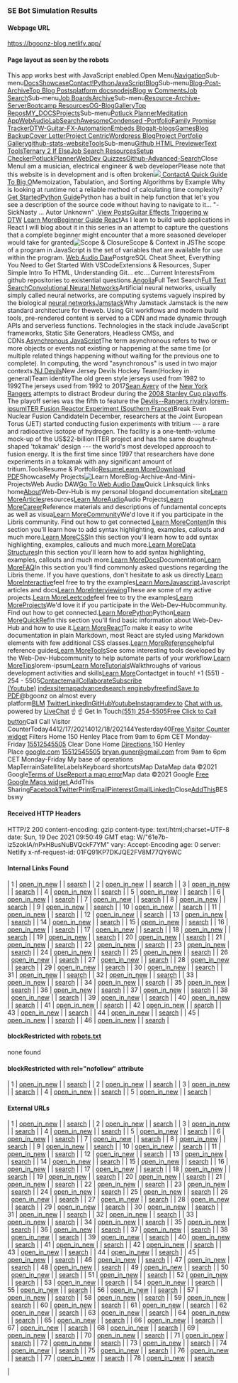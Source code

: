 ### SE Bot Simulation Results

#### Webpage URL

https://bgoonz-blog.netlify.app/

#### Page layout as seen by the robots

This app works best with JavaScript enabled.[](https://bgoonz-blog.netlify.app/)Open Menu[Navigation](https://bgoonz-blog.netlify.app/docs/sitemap)Sub-menu[Docs](https://bgoonz-blog.netlify.app/docs)[Showcase](https://bgoonz-blog.netlify.app/showcase)[Contact!](https://bgoonz-blog.netlify.app/docs/faq/contact)[Python](https://bgoonz-blog.netlify.app/docs/python/python-ds)[JavaScript](https://bgoonz-blog.netlify.app/javascript)[Blog](https://bgoonz-blog.netlify.app/blog/)Sub-menu[Blog-Post-Archive](https://bgoonz.blogspot.com/)[Top Blog Posts](https://blog-w-comments.vercel.app/)[platform docs](https://bgoonz-blog.netlify.app/blog/platform-docs/)[nodejs](https://bgoonz-blog.netlify.app/docs/articles/nodejs/)[Blog w Comments](https://bgoonz-blog.netlify.app/blogWcomments/)[Job Search](https://bgoonz-blog.netlify.app/docs/interview/job-search-nav/)Sub-menu[Job Boards](https://bgoonz-blog.netlify.app/interview/job-boards)[Archive](https://bgoonz-blog.netlify.app/docs/tools/Archive)Sub-menu[Resource-Archive-Server](https://github.com/bgoonz/Learning-Assets)[Bootcamp Resources](https://lambda-resources.netlify.app/)[OG-Blog](https://web-dev-resource-hub.netlify.app/)[Gallery](https://bgoonz-blog.netlify.app/docs/gallery)[Top Repos](https://bgoonz-blog.netlify.app/docs)[MY_DOCS](https://bryan-guner.gitbook.io/my-docs/)[Projects](https://bgoonz-blog.netlify.app/docs/projects)Sub-menu[Potluck Planner](https://potluck-landing.netlify.app/)[Meditation App](https://meditate42app.netlify.app/)[WebAudioLab](https://panoramic-eggplant-452e4.netlify.app/)[SearchAwesome](https://bgoonz.github.io/searchAwesome/)[Condensed -Portfolio](https://bg-portfolio.netlify.app/)[Family Promise Tracker](https://a.familypromiseservicetracker.dev/)[DTW-Guitar-FX-Automation](https://github.com/bgoonz/Revamped-Automatic-Guitar-Effect-Triggering)[Embeds Blog](https://friendly-panda-b61ab.netlify.app/)[alt-blogs](https://bgoonz-blog-v3-0.netlify.app/)[Games](https://bgoonz-games.netlify.app/)[Blog Backup](https://bgoonz-blog-v3-0.netlify.app/)[Cover Letter](https://bgoonz-cv.netlify.app/)[Project Centric](https://project-portfolio42.netlify.app/)[Wordpress Blog](https://web-dev-hub.com/)[Project Portfolio Gallery](https://project-portfolio42.netlify.app/)[github-stats-website](https://bgoonz.github.io/github-stats-website/)[Tools](https://bgoonz-blog.netlify.app/docs/tools)Sub-menu[Github HTML Previewer](https://githtmlpreview.netlify.app/)[Text Tools](https://devtools42.netlify.app/)[Ternary 2 If Else](https://ternary42.netlify.app/)[Job Search Resources](https://determined-dijkstra-ee7390.netlify.app/)[Setup Checker](https://github.com/bgoonz/web-dev-setup-checker)[PotluckPlanner](https://potluck-landing.netlify.app/)[WebDev Quizzes](https://web-dev-interview-prep-quiz-website.netlify.app/)[Github-Advanced-Search](https://github.com/search/advanced)Close Menu[](https://github.com/bgoonz/BGOONZ_BLOG_2.0)I am a musician, electrical engineer & web developerPlease note that this website is in development and is often broken![](https://www.vagrantup.com/)[](mailto:bryan.guner@gmail.com)[](https://www.youtube.com/channel/UC9-rYyUMsnEBK8G8fCyrXXA/videos)[](https://www.instagram.com/bgoonz/?hl=en)[](https://www.pinterest.com/bryanguner/_saved/)[](https://www.linkedin.com/in/bryan-guner-046199128/)[ ](https://webpack.js.org/)[](https://www.adobe.com/products/xd.html)[](https://app.netlify.com/sites/bgoonz-blog/deploys)[](https://github.com/bgoonz/github-readme-activity-graph)[Contact](https://sidebar-blog.netlify.app/contact/)[A Quick Guide To Big O](https://medium.com/star-gazers/a-quick-guide-to-big-o-notation-memoization-tabulation-and-sorting-algorithms-by-example-803ff193c522)Memoization, Tabulation, and Sorting Algorithms by Example Why is looking at runtime not a reliable method of calculating time complexity?[Get Started](https://bgoonz-blog.netlify.app/docs)[Python Guide](https://bgoonzblog20master.gatsbyjs.io/docs/python/)Python has a built in help function that let's you see a description of the source code without having to navigate to it... "-SickNasty ... Autor Unknown" .[View Posts](https://bgoonzblog20master.gatsbyjs.io/docs/python/)[Guitar Effects Triggering w DTW](https://github.com/bgoonz/Revamped-Automatic-Guitar-Effect-Triggering) [Learn More](https://bgoonz-blog.netlify.app/docs/tools)[Beginner Guide React](https://bryanguner.medium.com/introductory-react-part-2-cda01615a186)As I learn to build web applications in React I will blog about it in this series in an attempt to capture the questions that a complete beginner might encounter that a more seasoned developer would take for granted![Scope & Closure](https://dev.to/bgoonz/scope-and-context-in-javascript-5cma)Scope & Context in JSThe scope of a program in JavaScript is the set of variables that are available for use within the program. [Web Audio Daw](https://mihirbeg28.netlify.app/)PostgreSQL Cheat Sheet, Everything You Need to Get Started With VSCodeExtensions & Resources, Super Simple Intro To HTML, Understanding Git... etc....Current InterestsFrom github repositories to existential questions.[Angolia](https://bgoonz-blog.netlify.app/angolia)Full Text Search[Full Text Search](https://www.algolia.com/)[Convolutional Neural Networks](https://bgoonz-blog.netlify.app/neural)Artificial neural networks, usually simply called neural networks, are computing systems vaguely inspired by the biological [neural networks](https://github.com/tensorflow/tensorflow)[Jamstack](https://bgoonz-blog.netlify.app/jamstack)Why Jamstack Jamstack is the new standard architecture for theweb. Using Git workflows and modern build tools, pre-rendered content is served to a CDN and made dynamic through APIs and serverless functions. Technologies in the stack include JavaScript frameworks, Static Site Generators, Headless CMSs, and CDNs.[Asynchronous JavaScript](https://bgoonz-blog.netlify.app/lorem-ipsum)The term asynchronous refers to two or more objects or events not existing or happening at the same time (or multiple related things happening without waiting for the previous one to complete). In computing, the word "asynchronous" is used in two major contexts.[NJ Devils](https://www.allaboutthejersey.com/)New Jersey Devils Hockey Team(Hockey in general)Team identity[](https://en.wikipedia.org/wiki/File:OldDevils.png)The old green style jerseys used from 1982 to 1992The jerseys used from 1992 to 2017[Sean Avery](https://en.wikipedia.org/wiki/Sean_Avery) of the [New York Rangers](https://en.wikipedia.org/wiki/New_York_Rangers) attempts to distract Brodeur during the [2008 Stanley Cup playoffs](https://en.wikipedia.org/wiki/2008_Stanley_Cup_playoffs). The playoff series was the fifth to feature the [Devils--Rangers rivalry](https://en.wikipedia.org/wiki/Devils%E2%80%93Rangers_rivalry).[lorem-ipsum](https://www.xml-sitemaps.com/#)[ITER Fusion Reactor Experiment (Southern France)](https://bgoonz-blog.netlify.app/lorem-ipsum)Break Even Nuclear Fusion CandidateIn December, researchers at the Joint European Torus (JET) started conducting fusion experiments with tritium --- a rare and radioactive isotope of hydrogen. The facility is a one-tenth-volume mock-up of the US$22-billion ITER project and has the same doughnut-shaped 'tokamak' design --- the world's most developed approach to fusion energy. It is the first time since 1997 that researchers have done experiments in a tokamak with any significant amount of tritium.ToolsResume & Portfolio[Resume](https://github.com/bgoonz/resume-cv-portfolio-samples/raw/master/2021-resume/bryan-guner-resume-2021.pdf)[Learn More](https://1drv.ms/b/s!AkGiZ9n9CRDSpLsZsnPtiN7p77vq6A)[Download PDF](https://www.xml-sitemaps.com/#)ShowcaseMy Projects![Learn More](https://bgoonz-blog.netlify.app/showcase)Blog-Archive-And-Mini-ProjectsWeb Audio DAW[Go To Web Audio Daw](https://mihirbegmusiclab.netlify.app/)Quick Linksquick links home[About](https://bgoonz-blog.netlify.app/docs/about/)Web-Dev-Hub is my personal blogand documentation site[Learn More](https://bgoonz-blog.netlify.app/docs/about/)[Articles](https://bgoonz-blog.netlify.app/docs/articles/)resources[Learn More](https://bgoonz-blog.netlify.app/docs/articles/)[Audio](https://bgoonz-blog.netlify.app/docs/audio/)Audio Projects[Learn More](https://bgoonz-blog.netlify.app/docs/audio/)[Career](https://bgoonz-blog.netlify.app/docs/career/)Reference materials and descriptions of fundamental concepts as well as visua[Learn More](https://bgoonz-blog.netlify.app/docs/career/)[Community](https://bgoonz-blog.netlify.app/docs/community/)We'd love it if you participate in the Libris community. Find out how to get connected.[Learn More](https://bgoonz-blog.netlify.app/docs/community/)[Content](https://bgoonz-blog.netlify.app/docs/content/)In this section you'll learn how to add syntax highlighting, examples, callouts and much more.[Learn More](https://bgoonz-blog.netlify.app/docs/content/)[CSS](https://bgoonz-blog.netlify.app/docs/css/)In this section you'll learn how to add syntax highlighting, examples, callouts and much more.[Learn More](https://bgoonz-blog.netlify.app/docs/css/)[Data Structures](https://bgoonz-blog.netlify.app/docs/data-structures/)In this section you'll learn how to add syntax highlighting, examples, callouts and much more.[Learn More](https://bgoonz-blog.netlify.app/docs/data-structures/)[Docs](https://bgoonz-blog.netlify.app/docs/docs/)Documentation[Learn More](https://bgoonz-blog.netlify.app/docs/docs/)[FAQ](https://bgoonz-blog.netlify.app/docs/faq/)In this section you'll find commonly asked questions regarding the Libris theme. If you have questions, don't hesitate to ask us directly.[Learn More](https://bgoonz-blog.netlify.app/docs/faq/)[Interactive](https://bgoonz-blog.netlify.app/docs/interact/)feel free to try the examples[Learn More](https://bgoonz-blog.netlify.app/docs/interact/)[Javascript](https://bgoonz-blog.netlify.app/docs/javascript/)Javascript articles and docs[Learn More](https://bgoonz-blog.netlify.app/docs/javascript/)[Interviewing](https://bgoonz-blog.netlify.app/docs/interview/)These are some of my active projects.[Learn More](https://bgoonz-blog.netlify.app/docs/interview/)[Leetcode](https://bgoonz-blog.netlify.app/docs/leetcode/)feel free to try the examples[Learn More](https://bgoonz-blog.netlify.app/docs/leetcode/)[Projects](https://bgoonz-blog.netlify.app/docs/projects/)We'd love it if you participate in the Web-Dev-Hubcommunity. Find out how to get connected.[Learn More](https://bgoonz-blog.netlify.app/docs/projects/)[Python](https://bgoonz-blog.netlify.app/docs/python/)Python[Learn More](https://bgoonz-blog.netlify.app/docs/python/)[QuickRef](https://bgoonz-blog.netlify.app/docs/quick-reference/)In this section you'll find basic information about Web-Dev-Hub and how to use it.[Learn More](https://bgoonz-blog.netlify.app/docs/quick-reference/)[React](https://bgoonz-blog.netlify.app/docs/react/)To make it easy to write documentation in plain Markdown, most React are styled using Markdown elements with few additional CSS classes.[Learn More](https://bgoonz-blog.netlify.app/docs/react/)[Reference](https://bgoonz-blog.netlify.app/docs/reference/)helpful reference guides[Learn More](https://bgoonz-blog.netlify.app/docs/reference/)[Tools](https://bgoonz-blog.netlify.app/docs/tools/)See some interesting tools developed by the Web-Dev-Hubcommunity to help automate parts of your workflow.[Learn More](https://bgoonz-blog.netlify.app/docs/tools/)[Tips](https://bgoonz-blog.netlify.app/docs/tips/)lorem-ipsum[Learn More](https://bgoonz-blog.netlify.app/docs/tips/)[Tutorials](https://bgoonz-blog.netlify.app/docs/tutorials/)Walkthroughs of various development activities and skills[Learn More](https://bgoonz-blog.netlify.app/docs/tutorials/)Contactget in touch! +1 (551) - 254 - 5505[Contact](https://bgoonz-blog.netlify.app/docs/faq/contact)[email](https://bgoonz-blog.netlify.app/mailto:bryan.guner@gmail.com)[Collaborate](https://webdevhub.jetbrains.space/oauth/auth/invite/419dd305ba717a392a02aa5b4e41e09c)[Subscribe (Youtube)](https://bgoonz-blog.netlify.app/) [index](https://search.freefind.com/siteindex.html?si=14588965)[sitemap](https://search.freefind.com/find.html?si=14588965&m=0&p=0)[advanced](https://search.freefind.com/find.html?si=14588965&pid=a)[search engine](https://www.freefind.com/)[byfreefind](https://www.freefind.com/)[Save to PDF](https://pdfcrowd.com/url_to_pdf/?)@bgoonz on almost every platform[BLM](https://random-static-html-deploys.netlify.app/blm.html) [Twitter](https://twitter.com/bgooonz)[LinkedIn](https://www.linkedin.com/in/bryan-guner-046199128/)[GitHub](https://github.com/bgoonz)[Youtube](https://www.youtube.com/channel/UC9-rYyUMsnEBK8G8fCyrXXA)[Instagram](https://www.instagram.com/bgoonz/?hl=en)[dev.to](https://dev.to/bgoonz) [Chat with us](https://www.livechatinc.com/chat-with/13199361/), powered by [LiveChat](https://www.livechatinc.com/?welcome) ☝️ ☝️ Get In Touch[(551) 254-5505](tel:+15512545505)[Free Click to Call button](https://elfsight.com/click-to-call-widget/?utm_source=websites&utm_medium=clients&utm_content=click-to-call&utm_term=bgoonz-blog.netlify.app&utm_campaign=free-widget)Call Call Visitor CounterToday4412/17/20214012/18/202144Yesterday40[Free Visitor Counter widget](https://elfsight.com/visitor-counter-widget/?utm_source=websites&utm_medium=clients&utm_content=visitor-counter&utm_term=bgoonz-blog.netlify.app&utm_campaign=free-widget) Filters Home 150 Henley Place from 9am to 6pm CET Monday-Friday [15512545505](tel:15512545505) Clear Done Home [Directions ](https://www.google.com/maps/dir/?api=1&destination=40.7670206,)150 Henley Place [google.com](https://google.com/) [15512545505](tel:15512545505) <bryan.guner@gmail.com> from 9am to 6pm CET Monday-Friday My base of operations MapTerrainSatelliteLabels[](https://maps.google.com/maps?ll=40.768166,-74.016988&z=17&t=m&hl=en&gl=US&mapclient=apiv3)Keyboard shortcutsMap DataMap data ©2021 Google[Terms of Use](https://www.google.com/intl/en_US/help/terms_maps.html)[Report a map error](https://www.google.com/maps/@40.7681663,-74.0169881,17z/data=!10m1!1e1!12b1?source=apiv3&rapsrc=apiv3)Map data ©2021 Google [Free Google Maps widget ](https://elfsight.com/google-maps-widget/?utm_source=websites&utm_medium=clients&utm_content=google-maps&utm_term=bgoonz-blog.netlify.app&utm_campaign=free-widget)AddThis Sharing[Facebook](https://www.xml-sitemaps.com/#)[Twitter](https://www.xml-sitemaps.com/#)[Print](https://www.xml-sitemaps.com/#)[Email](https://www.xml-sitemaps.com/#)[Pinterest](https://www.xml-sitemaps.com/#)[Gmail](https://www.xml-sitemaps.com/#)[LinkedIn](https://www.xml-sitemaps.com/#)[](https://www.xml-sitemaps.com/#)Close[](https://bgoonz-blog.netlify.app/)[AddThis](https://www.addthis.com/website-tools/overview?utm_source=AddThis%20Tools&utm_medium=image)BESbswy

#### Received HTTP Headers

HTTP/2 200
content-encoding: gzip
content-type: text/html;charset=UTF-8
date: Sun, 19 Dec 2021 09:50:49 GMT
etag: W/"61e7b-iz5zokIA/nPxH8usNuBVQckF7YM"
vary: Accept-Encoding
age: 0
server: Netlify
x-nf-request-id: 01FQ91KP7DKJQE2FV8M77QY6WC

#### Internal Links Found

| 1 | [open_in_new](https://bgoonz-blog.netlify.app/ "Open this page in a new windows") |  | [search](https://www.xml-sitemaps.com/se-bot-simulator.html?go=1&pageurl=https%3A%2F%2Fbgoonz-blog.netlify.app%2F&se=googlebot "Check this page with SE bot simulator") |
| 2 | [open_in_new](https://bgoonz-blog.netlify.app/docs/sitemap "Open this page in a new windows") |  | [search](https://www.xml-sitemaps.com/se-bot-simulator.html?go=1&pageurl=https%3A%2F%2Fbgoonz-blog.netlify.app%2Fdocs%2Fsitemap&se=googlebot "Check this page with SE bot simulator") |
| 3 | [open_in_new](https://bgoonz-blog.netlify.app/docs "Open this page in a new windows") |  | [search](https://www.xml-sitemaps.com/se-bot-simulator.html?go=1&pageurl=https%3A%2F%2Fbgoonz-blog.netlify.app%2Fdocs&se=googlebot "Check this page with SE bot simulator") |
| 4 | [open_in_new](https://bgoonz-blog.netlify.app/showcase "Open this page in a new windows") |  | [search](https://www.xml-sitemaps.com/se-bot-simulator.html?go=1&pageurl=https%3A%2F%2Fbgoonz-blog.netlify.app%2Fshowcase&se=googlebot "Check this page with SE bot simulator") |
| 5 | [open_in_new](https://bgoonz-blog.netlify.app/docs/faq/contact "Open this page in a new windows") |  | [search](https://www.xml-sitemaps.com/se-bot-simulator.html?go=1&pageurl=https%3A%2F%2Fbgoonz-blog.netlify.app%2Fdocs%2Ffaq%2Fcontact&se=googlebot "Check this page with SE bot simulator") |
| 6 | [open_in_new](https://bgoonz-blog.netlify.app/docs/python/python-ds "Open this page in a new windows") |  | [search](https://www.xml-sitemaps.com/se-bot-simulator.html?go=1&pageurl=https%3A%2F%2Fbgoonz-blog.netlify.app%2Fdocs%2Fpython%2Fpython-ds&se=googlebot "Check this page with SE bot simulator") |
| 7 | [open_in_new](https://bgoonz-blog.netlify.app/javascript "Open this page in a new windows") |  | [search](https://www.xml-sitemaps.com/se-bot-simulator.html?go=1&pageurl=https%3A%2F%2Fbgoonz-blog.netlify.app%2Fjavascript&se=googlebot "Check this page with SE bot simulator") |
| 8 | [open_in_new](https://bgoonz-blog.netlify.app/blog/ "Open this page in a new windows") |  | [search](https://www.xml-sitemaps.com/se-bot-simulator.html?go=1&pageurl=https%3A%2F%2Fbgoonz-blog.netlify.app%2Fblog%2F&se=googlebot "Check this page with SE bot simulator") |
| 9 | [open_in_new](https://bgoonz-blog.netlify.app/blog/platform-docs/ "Open this page in a new windows") |  | [search](https://www.xml-sitemaps.com/se-bot-simulator.html?go=1&pageurl=https%3A%2F%2Fbgoonz-blog.netlify.app%2Fblog%2Fplatform-docs%2F&se=googlebot "Check this page with SE bot simulator") |
| 10 | [open_in_new](https://bgoonz-blog.netlify.app/docs/articles/nodejs/ "Open this page in a new windows") |  | [search](https://www.xml-sitemaps.com/se-bot-simulator.html?go=1&pageurl=https%3A%2F%2Fbgoonz-blog.netlify.app%2Fdocs%2Farticles%2Fnodejs%2F&se=googlebot "Check this page with SE bot simulator") |
| 11 | [open_in_new](https://bgoonz-blog.netlify.app/blogWcomments/ "Open this page in a new windows") |  | [search](https://www.xml-sitemaps.com/se-bot-simulator.html?go=1&pageurl=https%3A%2F%2Fbgoonz-blog.netlify.app%2FblogWcomments%2F&se=googlebot "Check this page with SE bot simulator") |
| 12 | [open_in_new](https://bgoonz-blog.netlify.app/docs/interview/job-search-nav/ "Open this page in a new windows") |  | [search](https://www.xml-sitemaps.com/se-bot-simulator.html?go=1&pageurl=https%3A%2F%2Fbgoonz-blog.netlify.app%2Fdocs%2Finterview%2Fjob-search-nav%2F&se=googlebot "Check this page with SE bot simulator") |
| 13 | [open_in_new](https://bgoonz-blog.netlify.app/interview/job-boards "Open this page in a new windows") |  | [search](https://www.xml-sitemaps.com/se-bot-simulator.html?go=1&pageurl=https%3A%2F%2Fbgoonz-blog.netlify.app%2Finterview%2Fjob-boards&se=googlebot "Check this page with SE bot simulator") |
| 14 | [open_in_new](https://bgoonz-blog.netlify.app/docs/tools/Archive "Open this page in a new windows") |  | [search](https://www.xml-sitemaps.com/se-bot-simulator.html?go=1&pageurl=https%3A%2F%2Fbgoonz-blog.netlify.app%2Fdocs%2Ftools%2FArchive&se=googlebot "Check this page with SE bot simulator") |
| 15 | [open_in_new](https://bgoonz-blog.netlify.app/docs/gallery "Open this page in a new windows") |  | [search](https://www.xml-sitemaps.com/se-bot-simulator.html?go=1&pageurl=https%3A%2F%2Fbgoonz-blog.netlify.app%2Fdocs%2Fgallery&se=googlebot "Check this page with SE bot simulator") |
| 16 | [open_in_new](https://bgoonz-blog.netlify.app/docs/projects "Open this page in a new windows") |  | [search](https://www.xml-sitemaps.com/se-bot-simulator.html?go=1&pageurl=https%3A%2F%2Fbgoonz-blog.netlify.app%2Fdocs%2Fprojects&se=googlebot "Check this page with SE bot simulator") |
| 17 | [open_in_new](https://bgoonz-blog.netlify.app/docs/tools "Open this page in a new windows") |  | [search](https://www.xml-sitemaps.com/se-bot-simulator.html?go=1&pageurl=https%3A%2F%2Fbgoonz-blog.netlify.app%2Fdocs%2Ftools&se=googlebot "Check this page with SE bot simulator") |
| 18 | [open_in_new](https://bgoonz-blog.netlify.app/angolia "Open this page in a new windows") |  | [search](https://www.xml-sitemaps.com/se-bot-simulator.html?go=1&pageurl=https%3A%2F%2Fbgoonz-blog.netlify.app%2Fangolia&se=googlebot "Check this page with SE bot simulator") |
| 19 | [open_in_new](https://bgoonz-blog.netlify.app/neural%20networks "Open this page in a new windows") |  | [search](https://www.xml-sitemaps.com/se-bot-simulator.html?go=1&pageurl=https%3A%2F%2Fbgoonz-blog.netlify.app%2Fneural+networks&se=googlebot "Check this page with SE bot simulator") |
| 20 | [open_in_new](https://bgoonz-blog.netlify.app/jamstack "Open this page in a new windows") |  | [search](https://www.xml-sitemaps.com/se-bot-simulator.html?go=1&pageurl=https%3A%2F%2Fbgoonz-blog.netlify.app%2Fjamstack&se=googlebot "Check this page with SE bot simulator") |
| 21 | [open_in_new](https://bgoonz-blog.netlify.app/lorem-ipsum "Open this page in a new windows") |  | [search](https://www.xml-sitemaps.com/se-bot-simulator.html?go=1&pageurl=https%3A%2F%2Fbgoonz-blog.netlify.app%2Florem-ipsum&se=googlebot "Check this page with SE bot simulator") |
| 22 | [open_in_new](https://bgoonz-blog.netlify.app/docs/about/ "Open this page in a new windows") |  | [search](https://www.xml-sitemaps.com/se-bot-simulator.html?go=1&pageurl=https%3A%2F%2Fbgoonz-blog.netlify.app%2Fdocs%2Fabout%2F&se=googlebot "Check this page with SE bot simulator") |
| 23 | [open_in_new](https://bgoonz-blog.netlify.app/docs/articles/ "Open this page in a new windows") |  | [search](https://www.xml-sitemaps.com/se-bot-simulator.html?go=1&pageurl=https%3A%2F%2Fbgoonz-blog.netlify.app%2Fdocs%2Farticles%2F&se=googlebot "Check this page with SE bot simulator") |
| 24 | [open_in_new](https://bgoonz-blog.netlify.app/docs/audio/ "Open this page in a new windows") |  | [search](https://www.xml-sitemaps.com/se-bot-simulator.html?go=1&pageurl=https%3A%2F%2Fbgoonz-blog.netlify.app%2Fdocs%2Faudio%2F&se=googlebot "Check this page with SE bot simulator") |
| 25 | [open_in_new](https://bgoonz-blog.netlify.app/docs/career/ "Open this page in a new windows") |  | [search](https://www.xml-sitemaps.com/se-bot-simulator.html?go=1&pageurl=https%3A%2F%2Fbgoonz-blog.netlify.app%2Fdocs%2Fcareer%2F&se=googlebot "Check this page with SE bot simulator") |
| 26 | [open_in_new](https://bgoonz-blog.netlify.app/docs/community/ "Open this page in a new windows") |  | [search](https://www.xml-sitemaps.com/se-bot-simulator.html?go=1&pageurl=https%3A%2F%2Fbgoonz-blog.netlify.app%2Fdocs%2Fcommunity%2F&se=googlebot "Check this page with SE bot simulator") |
| 27 | [open_in_new](https://bgoonz-blog.netlify.app/docs/content/ "Open this page in a new windows") |  | [search](https://www.xml-sitemaps.com/se-bot-simulator.html?go=1&pageurl=https%3A%2F%2Fbgoonz-blog.netlify.app%2Fdocs%2Fcontent%2F&se=googlebot "Check this page with SE bot simulator") |
| 28 | [open_in_new](https://bgoonz-blog.netlify.app/docs/css/ "Open this page in a new windows") |  | [search](https://www.xml-sitemaps.com/se-bot-simulator.html?go=1&pageurl=https%3A%2F%2Fbgoonz-blog.netlify.app%2Fdocs%2Fcss%2F&se=googlebot "Check this page with SE bot simulator") |
| 29 | [open_in_new](https://bgoonz-blog.netlify.app/docs/data-structures/ "Open this page in a new windows") |  | [search](https://www.xml-sitemaps.com/se-bot-simulator.html?go=1&pageurl=https%3A%2F%2Fbgoonz-blog.netlify.app%2Fdocs%2Fdata-structures%2F&se=googlebot "Check this page with SE bot simulator") |
| 30 | [open_in_new](https://bgoonz-blog.netlify.app/docs/docs/ "Open this page in a new windows") |  | [search](https://www.xml-sitemaps.com/se-bot-simulator.html?go=1&pageurl=https%3A%2F%2Fbgoonz-blog.netlify.app%2Fdocs%2Fdocs%2F&se=googlebot "Check this page with SE bot simulator") |
| 31 | [open_in_new](https://bgoonz-blog.netlify.app/docs/faq/ "Open this page in a new windows") |  | [search](https://www.xml-sitemaps.com/se-bot-simulator.html?go=1&pageurl=https%3A%2F%2Fbgoonz-blog.netlify.app%2Fdocs%2Ffaq%2F&se=googlebot "Check this page with SE bot simulator") |
| 32 | [open_in_new](https://bgoonz-blog.netlify.app/docs/interact/ "Open this page in a new windows") |  | [search](https://www.xml-sitemaps.com/se-bot-simulator.html?go=1&pageurl=https%3A%2F%2Fbgoonz-blog.netlify.app%2Fdocs%2Finteract%2F&se=googlebot "Check this page with SE bot simulator") |
| 33 | [open_in_new](https://bgoonz-blog.netlify.app/docs/javascript/ "Open this page in a new windows") |  | [search](https://www.xml-sitemaps.com/se-bot-simulator.html?go=1&pageurl=https%3A%2F%2Fbgoonz-blog.netlify.app%2Fdocs%2Fjavascript%2F&se=googlebot "Check this page with SE bot simulator") |
| 34 | [open_in_new](https://bgoonz-blog.netlify.app/docs/interview/ "Open this page in a new windows") |  | [search](https://www.xml-sitemaps.com/se-bot-simulator.html?go=1&pageurl=https%3A%2F%2Fbgoonz-blog.netlify.app%2Fdocs%2Finterview%2F&se=googlebot "Check this page with SE bot simulator") |
| 35 | [open_in_new](https://bgoonz-blog.netlify.app/docs/leetcode/ "Open this page in a new windows") |  | [search](https://www.xml-sitemaps.com/se-bot-simulator.html?go=1&pageurl=https%3A%2F%2Fbgoonz-blog.netlify.app%2Fdocs%2Fleetcode%2F&se=googlebot "Check this page with SE bot simulator") |
| 36 | [open_in_new](https://bgoonz-blog.netlify.app/docs/projects/ "Open this page in a new windows") |  | [search](https://www.xml-sitemaps.com/se-bot-simulator.html?go=1&pageurl=https%3A%2F%2Fbgoonz-blog.netlify.app%2Fdocs%2Fprojects%2F&se=googlebot "Check this page with SE bot simulator") |
| 37 | [open_in_new](https://bgoonz-blog.netlify.app/docs/python/ "Open this page in a new windows") |  | [search](https://www.xml-sitemaps.com/se-bot-simulator.html?go=1&pageurl=https%3A%2F%2Fbgoonz-blog.netlify.app%2Fdocs%2Fpython%2F&se=googlebot "Check this page with SE bot simulator") |
| 38 | [open_in_new](https://bgoonz-blog.netlify.app/docs/quick-reference/ "Open this page in a new windows") |  | [search](https://www.xml-sitemaps.com/se-bot-simulator.html?go=1&pageurl=https%3A%2F%2Fbgoonz-blog.netlify.app%2Fdocs%2Fquick-reference%2F&se=googlebot "Check this page with SE bot simulator") |
| 39 | [open_in_new](https://bgoonz-blog.netlify.app/docs/react/ "Open this page in a new windows") |  | [search](https://www.xml-sitemaps.com/se-bot-simulator.html?go=1&pageurl=https%3A%2F%2Fbgoonz-blog.netlify.app%2Fdocs%2Freact%2F&se=googlebot "Check this page with SE bot simulator") |
| 40 | [open_in_new](https://bgoonz-blog.netlify.app/docs/reference/ "Open this page in a new windows") |  | [search](https://www.xml-sitemaps.com/se-bot-simulator.html?go=1&pageurl=https%3A%2F%2Fbgoonz-blog.netlify.app%2Fdocs%2Freference%2F&se=googlebot "Check this page with SE bot simulator") |
| 41 | [open_in_new](https://bgoonz-blog.netlify.app/docs/tools/ "Open this page in a new windows") |  | [search](https://www.xml-sitemaps.com/se-bot-simulator.html?go=1&pageurl=https%3A%2F%2Fbgoonz-blog.netlify.app%2Fdocs%2Ftools%2F&se=googlebot "Check this page with SE bot simulator") |
| 42 | [open_in_new](https://bgoonz-blog.netlify.app/docs/tips/ "Open this page in a new windows") |  | [search](https://www.xml-sitemaps.com/se-bot-simulator.html?go=1&pageurl=https%3A%2F%2Fbgoonz-blog.netlify.app%2Fdocs%2Ftips%2F&se=googlebot "Check this page with SE bot simulator") |
| 43 | [open_in_new](https://bgoonz-blog.netlify.app/docs/tutorials/ "Open this page in a new windows") |  | [search](https://www.xml-sitemaps.com/se-bot-simulator.html?go=1&pageurl=https%3A%2F%2Fbgoonz-blog.netlify.app%2Fdocs%2Ftutorials%2F&se=googlebot "Check this page with SE bot simulator") |
| 44 | [open_in_new](https://bgoonz-blog.netlify.app/mailto:bryan.guner@gmail.com "Open this page in a new windows") |  | [search](https://www.xml-sitemaps.com/se-bot-simulator.html?go=1&pageurl=https%3A%2F%2Fbgoonz-blog.netlify.app%2Fmailto%3Abryan.guner%40gmail.com&se=googlebot "Check this page with SE bot simulator") |
| 45 | [open_in_new](https://bgoonz-blog.netlify.app/%20https://www.youtube.com/channel/UC9-rYyUMsnEBK8G8fCyrXXA?sub_confirmation=1 "Open this page in a new windows") |  | [search](https://www.xml-sitemaps.com/se-bot-simulator.html?go=1&pageurl=https%3A%2F%2Fbgoonz-blog.netlify.app%2F+https%3A%2F%2Fwww.youtube.com%2Fchannel%2FUC9-rYyUMsnEBK8G8fCyrXXA%3Fsub_confirmation%3D1&se=googlebot "Check this page with SE bot simulator") |
| 46 | [open_in_new](https://bgoonz-blog.netlify.app/about:blank "Open this page in a new windows") |  | [search](https://www.xml-sitemaps.com/se-bot-simulator.html?go=1&pageurl=https%3A%2F%2Fbgoonz-blog.netlify.app%2Fabout%3Ablank&se=googlebot "Check this page with SE bot simulator") |

#### blockRestricted with [robots.txt](https://bgoonz-blog.netlify.app/robots.txt)

none found

#### blockRestricted with rel="nofollow" attribute

| 1 | [open_in_new](https://www.freefind.com/ "Open this page in a new windows") |  | [search](https://www.xml-sitemaps.com/se-bot-simulator.html?go=1&pageurl=https%3A%2F%2Fwww.freefind.com&se=googlebot "Check this page with SE bot simulator") |
| 2 | [open_in_new](https://www.freefind.com/ "Open this page in a new windows") |  | [search](https://www.xml-sitemaps.com/se-bot-simulator.html?go=1&pageurl=https%3A%2F%2Fwww.freefind.com&se=googlebot "Check this page with SE bot simulator") |
| 3 | [open_in_new](https://www.livechatinc.com/chat-with/13199361/ "Open this page in a new windows") |  | [search](https://www.xml-sitemaps.com/se-bot-simulator.html?go=1&pageurl=https%3A%2F%2Fwww.livechatinc.com%2Fchat-with%2F13199361%2F&se=googlebot "Check this page with SE bot simulator") |
| 4 | [open_in_new](https://www.google.com/maps/dir/?api=1&amp;destination=40.7670206,%20-74.01698809999999 "Open this page in a new windows") |  | [search](https://www.xml-sitemaps.com/se-bot-simulator.html?go=1&pageurl=https%3A%2F%2Fwww.google.com%2Fmaps%2Fdir%2F%3Fapi%3D1%26amp%3Bdestination%3D40.7670206%2C+-74.01698809999999&se=googlebot "Check this page with SE bot simulator") |
| 5 | [open_in_new](https://google.com/ "Open this page in a new windows") |  | [search](https://www.xml-sitemaps.com/se-bot-simulator.html?go=1&pageurl=https%3A%2F%2Fgoogle.com&se=googlebot "Check this page with SE bot simulator") |

#### External URLs

| 1 | [open_in_new](https://minnesotafreedomfund.org/ "Open this page in a new windows") |  | [search](https://www.xml-sitemaps.com/se-bot-simulator.html?go=1&pageurl=https%3A%2F%2Fminnesotafreedomfund.org%2F&se=googlebot "Check this page with SE bot simulator") |
| 2 | [open_in_new](http://blmbadge.unicornplatform.com/ "Open this page in a new windows") |  | [search](https://www.xml-sitemaps.com/se-bot-simulator.html?go=1&pageurl=http%3A%2F%2Fblmbadge.unicornplatform.com&se=googlebot "Check this page with SE bot simulator") |
| 3 | [open_in_new](https://bgoonz.blogspot.com/ "Open this page in a new windows") |  | [search](https://www.xml-sitemaps.com/se-bot-simulator.html?go=1&pageurl=https%3A%2F%2Fbgoonz.blogspot.com%2F&se=googlebot "Check this page with SE bot simulator") |
| 4 | [open_in_new](https://blog-w-comments.vercel.app/ "Open this page in a new windows") |  | [search](https://www.xml-sitemaps.com/se-bot-simulator.html?go=1&pageurl=https%3A%2F%2Fblog-w-comments.vercel.app%2F&se=googlebot "Check this page with SE bot simulator") |
| 5 | [open_in_new](https://github.com/bgoonz/Learning-Assets "Open this page in a new windows") |  | [search](https://www.xml-sitemaps.com/se-bot-simulator.html?go=1&pageurl=https%3A%2F%2Fgithub.com%2Fbgoonz%2FLearning-Assets&se=googlebot "Check this page with SE bot simulator") |
| 6 | [open_in_new](https://lambda-resources.netlify.app/ "Open this page in a new windows") |  | [search](https://www.xml-sitemaps.com/se-bot-simulator.html?go=1&pageurl=https%3A%2F%2Flambda-resources.netlify.app%2F&se=googlebot "Check this page with SE bot simulator") |
| 7 | [open_in_new](https://web-dev-resource-hub.netlify.app/ "Open this page in a new windows") |  | [search](https://www.xml-sitemaps.com/se-bot-simulator.html?go=1&pageurl=https%3A%2F%2Fweb-dev-resource-hub.netlify.app%2F&se=googlebot "Check this page with SE bot simulator") |
| 8 | [open_in_new](https://bryan-guner.gitbook.io/my-docs/ "Open this page in a new windows") |  | [search](https://www.xml-sitemaps.com/se-bot-simulator.html?go=1&pageurl=https%3A%2F%2Fbryan-guner.gitbook.io%2Fmy-docs%2F&se=googlebot "Check this page with SE bot simulator") |
| 9 | [open_in_new](https://potluck-landing.netlify.app/ "Open this page in a new windows") |  | [search](https://www.xml-sitemaps.com/se-bot-simulator.html?go=1&pageurl=https%3A%2F%2Fpotluck-landing.netlify.app%2F&se=googlebot "Check this page with SE bot simulator") |
| 10 | [open_in_new](https://meditate42app.netlify.app/ "Open this page in a new windows") |  | [search](https://www.xml-sitemaps.com/se-bot-simulator.html?go=1&pageurl=https%3A%2F%2Fmeditate42app.netlify.app%2F&se=googlebot "Check this page with SE bot simulator") |
| 11 | [open_in_new](https://panoramic-eggplant-452e4.netlify.app/ "Open this page in a new windows") |  | [search](https://www.xml-sitemaps.com/se-bot-simulator.html?go=1&pageurl=https%3A%2F%2Fpanoramic-eggplant-452e4.netlify.app%2F&se=googlebot "Check this page with SE bot simulator") |
| 12 | [open_in_new](https://bgoonz.github.io/searchAwesome/ "Open this page in a new windows") |  | [search](https://www.xml-sitemaps.com/se-bot-simulator.html?go=1&pageurl=https%3A%2F%2Fbgoonz.github.io%2FsearchAwesome%2F&se=googlebot "Check this page with SE bot simulator") |
| 13 | [open_in_new](https://bg-portfolio.netlify.app/ "Open this page in a new windows") |  | [search](https://www.xml-sitemaps.com/se-bot-simulator.html?go=1&pageurl=https%3A%2F%2Fbg-portfolio.netlify.app%2F&se=googlebot "Check this page with SE bot simulator") |
| 14 | [open_in_new](https://a.familypromiseservicetracker.dev/ "Open this page in a new windows") |  | [search](https://www.xml-sitemaps.com/se-bot-simulator.html?go=1&pageurl=https%3A%2F%2Fa.familypromiseservicetracker.dev%2F&se=googlebot "Check this page with SE bot simulator") |
| 15 | [open_in_new](https://github.com/bgoonz/Revamped-Automatic-Guitar-Effect-Triggering "Open this page in a new windows") |  | [search](https://www.xml-sitemaps.com/se-bot-simulator.html?go=1&pageurl=https%3A%2F%2Fgithub.com%2Fbgoonz%2FRevamped-Automatic-Guitar-Effect-Triggering&se=googlebot "Check this page with SE bot simulator") |
| 16 | [open_in_new](https://friendly-panda-b61ab.netlify.app/ "Open this page in a new windows") |  | [search](https://www.xml-sitemaps.com/se-bot-simulator.html?go=1&pageurl=https%3A%2F%2Ffriendly-panda-b61ab.netlify.app%2F&se=googlebot "Check this page with SE bot simulator") |
| 17 | [open_in_new](https://bgoonz-blog-v3-0.netlify.app/ "Open this page in a new windows") |  | [search](https://www.xml-sitemaps.com/se-bot-simulator.html?go=1&pageurl=https%3A%2F%2Fbgoonz-blog-v3-0.netlify.app%2F&se=googlebot "Check this page with SE bot simulator") |
| 18 | [open_in_new](https://bgoonz-games.netlify.app/ "Open this page in a new windows") |  | [search](https://www.xml-sitemaps.com/se-bot-simulator.html?go=1&pageurl=https%3A%2F%2Fbgoonz-games.netlify.app%2F&se=googlebot "Check this page with SE bot simulator") |
| 19 | [open_in_new](https://bgoonz-cv.netlify.app/ "Open this page in a new windows") |  | [search](https://www.xml-sitemaps.com/se-bot-simulator.html?go=1&pageurl=https%3A%2F%2Fbgoonz-cv.netlify.app%2F&se=googlebot "Check this page with SE bot simulator") |
| 20 | [open_in_new](https://project-portfolio42.netlify.app/ "Open this page in a new windows") |  | [search](https://www.xml-sitemaps.com/se-bot-simulator.html?go=1&pageurl=https%3A%2F%2Fproject-portfolio42.netlify.app%2F&se=googlebot "Check this page with SE bot simulator") |
| 21 | [open_in_new](https://web-dev-hub.com/ "Open this page in a new windows") |  | [search](https://www.xml-sitemaps.com/se-bot-simulator.html?go=1&pageurl=https%3A%2F%2Fweb-dev-hub.com%2F&se=googlebot "Check this page with SE bot simulator") |
| 22 | [open_in_new](https://bgoonz.github.io/github-stats-website/ "Open this page in a new windows") |  | [search](https://www.xml-sitemaps.com/se-bot-simulator.html?go=1&pageurl=https%3A%2F%2Fbgoonz.github.io%2Fgithub-stats-website%2F&se=googlebot "Check this page with SE bot simulator") |
| 23 | [open_in_new](https://githtmlpreview.netlify.app/ "Open this page in a new windows") |  | [search](https://www.xml-sitemaps.com/se-bot-simulator.html?go=1&pageurl=https%3A%2F%2Fgithtmlpreview.netlify.app%2F&se=googlebot "Check this page with SE bot simulator") |
| 24 | [open_in_new](https://devtools42.netlify.app/ "Open this page in a new windows") |  | [search](https://www.xml-sitemaps.com/se-bot-simulator.html?go=1&pageurl=https%3A%2F%2Fdevtools42.netlify.app%2F&se=googlebot "Check this page with SE bot simulator") |
| 25 | [open_in_new](https://ternary42.netlify.app/ "Open this page in a new windows") |  | [search](https://www.xml-sitemaps.com/se-bot-simulator.html?go=1&pageurl=https%3A%2F%2Fternary42.netlify.app%2F&se=googlebot "Check this page with SE bot simulator") |
| 26 | [open_in_new](https://determined-dijkstra-ee7390.netlify.app/ "Open this page in a new windows") |  | [search](https://www.xml-sitemaps.com/se-bot-simulator.html?go=1&pageurl=https%3A%2F%2Fdetermined-dijkstra-ee7390.netlify.app%2F&se=googlebot "Check this page with SE bot simulator") |
| 27 | [open_in_new](https://github.com/bgoonz/web-dev-setup-checker "Open this page in a new windows") |  | [search](https://www.xml-sitemaps.com/se-bot-simulator.html?go=1&pageurl=https%3A%2F%2Fgithub.com%2Fbgoonz%2Fweb-dev-setup-checker&se=googlebot "Check this page with SE bot simulator") |
| 28 | [open_in_new](https://web-dev-interview-prep-quiz-website.netlify.app/ "Open this page in a new windows") |  | [search](https://www.xml-sitemaps.com/se-bot-simulator.html?go=1&pageurl=https%3A%2F%2Fweb-dev-interview-prep-quiz-website.netlify.app%2F&se=googlebot "Check this page with SE bot simulator") |
| 29 | [open_in_new](https://github.com/search/advanced "Open this page in a new windows") |  | [search](https://www.xml-sitemaps.com/se-bot-simulator.html?go=1&pageurl=https%3A%2F%2Fgithub.com%2Fsearch%2Fadvanced&se=googlebot "Check this page with SE bot simulator") |
| 30 | [open_in_new](https://github.com/bgoonz/BGOONZ_BLOG_2.0 "Open this page in a new windows") |  | [search](https://www.xml-sitemaps.com/se-bot-simulator.html?go=1&pageurl=https%3A%2F%2Fgithub.com%2Fbgoonz%2FBGOONZ_BLOG_2.0&se=googlebot "Check this page with SE bot simulator") |
| 31 | [open_in_new](https://www.vagrantup.com/ "Open this page in a new windows") |  | [search](https://www.xml-sitemaps.com/se-bot-simulator.html?go=1&pageurl=https%3A%2F%2Fwww.vagrantup.com%2F&se=googlebot "Check this page with SE bot simulator") |
| 32 | [open_in_new](https://www.youtube.com/channel/UC9-rYyUMsnEBK8G8fCyrXXA/videos "Open this page in a new windows") |  | [search](https://www.xml-sitemaps.com/se-bot-simulator.html?go=1&pageurl=https%3A%2F%2Fwww.youtube.com%2Fchannel%2FUC9-rYyUMsnEBK8G8fCyrXXA%2Fvideos&se=googlebot "Check this page with SE bot simulator") |
| 33 | [open_in_new](https://www.instagram.com/bgoonz/?hl=en "Open this page in a new windows") |  | [search](https://www.xml-sitemaps.com/se-bot-simulator.html?go=1&pageurl=https%3A%2F%2Fwww.instagram.com%2Fbgoonz%2F%3Fhl%3Den&se=googlebot "Check this page with SE bot simulator") |
| 34 | [open_in_new](https://www.pinterest.com/bryanguner/_saved/ "Open this page in a new windows") |  | [search](https://www.xml-sitemaps.com/se-bot-simulator.html?go=1&pageurl=https%3A%2F%2Fwww.pinterest.com%2Fbryanguner%2F_saved%2F&se=googlebot "Check this page with SE bot simulator") |
| 35 | [open_in_new](https://www.linkedin.com/in/bryan-guner-046199128/ "Open this page in a new windows") |  | [search](https://www.xml-sitemaps.com/se-bot-simulator.html?go=1&pageurl=https%3A%2F%2Fwww.linkedin.com%2Fin%2Fbryan-guner-046199128%2F&se=googlebot "Check this page with SE bot simulator") |
| 36 | [open_in_new](https://webpack.js.org/ "Open this page in a new windows") |  | [search](https://www.xml-sitemaps.com/se-bot-simulator.html?go=1&pageurl=https%3A%2F%2Fwebpack.js.org%2F&se=googlebot "Check this page with SE bot simulator") |
| 37 | [open_in_new](https://www.adobe.com/products/xd.html "Open this page in a new windows") |  | [search](https://www.xml-sitemaps.com/se-bot-simulator.html?go=1&pageurl=https%3A%2F%2Fwww.adobe.com%2Fproducts%2Fxd.html&se=googlebot "Check this page with SE bot simulator") |
| 38 | [open_in_new](https://app.netlify.com/sites/bgoonz-blog/deploys "Open this page in a new windows") |  | [search](https://www.xml-sitemaps.com/se-bot-simulator.html?go=1&pageurl=https%3A%2F%2Fapp.netlify.com%2Fsites%2Fbgoonz-blog%2Fdeploys&se=googlebot "Check this page with SE bot simulator") |
| 39 | [open_in_new](https://github.com/bgoonz/github-readme-activity-graph "Open this page in a new windows") |  | [search](https://www.xml-sitemaps.com/se-bot-simulator.html?go=1&pageurl=https%3A%2F%2Fgithub.com%2Fbgoonz%2Fgithub-readme-activity-graph&se=googlebot "Check this page with SE bot simulator") |
| 40 | [open_in_new](https://sidebar-blog.netlify.app/contact/ "Open this page in a new windows") |  | [search](https://www.xml-sitemaps.com/se-bot-simulator.html?go=1&pageurl=https%3A%2F%2Fsidebar-blog.netlify.app%2Fcontact%2F&se=googlebot "Check this page with SE bot simulator") |
| 41 | [open_in_new](https://medium.com/star-gazers/a-quick-guide-to-big-o-notation-memoization-tabulation-and-sorting-algorithms-by-example-803ff193c522 "Open this page in a new windows") |  | [search](https://www.xml-sitemaps.com/se-bot-simulator.html?go=1&pageurl=https%3A%2F%2Fmedium.com%2Fstar-gazers%2Fa-quick-guide-to-big-o-notation-memoization-tabulation-and-sorting-algorithms-by-example-803ff193c522&se=googlebot "Check this page with SE bot simulator") |
| 42 | [open_in_new](https://bgoonzblog20master.gatsbyjs.io/docs/python/ "Open this page in a new windows") |  | [search](https://www.xml-sitemaps.com/se-bot-simulator.html?go=1&pageurl=https%3A%2F%2Fbgoonzblog20master.gatsbyjs.io%2Fdocs%2Fpython%2F&se=googlebot "Check this page with SE bot simulator") |
| 43 | [open_in_new](https://bryanguner.medium.com/introductory-react-part-2-cda01615a186 "Open this page in a new windows") |  | [search](https://www.xml-sitemaps.com/se-bot-simulator.html?go=1&pageurl=https%3A%2F%2Fbryanguner.medium.com%2Fintroductory-react-part-2-cda01615a186&se=googlebot "Check this page with SE bot simulator") |
| 44 | [open_in_new](https://dev.to/bgoonz/scope-and-context-in-javascript-5cma "Open this page in a new windows") |  | [search](https://www.xml-sitemaps.com/se-bot-simulator.html?go=1&pageurl=https%3A%2F%2Fdev.to%2Fbgoonz%2Fscope-and-context-in-javascript-5cma&se=googlebot "Check this page with SE bot simulator") |
| 45 | [open_in_new](https://mihirbeg28.netlify.app/ "Open this page in a new windows") |  | [search](https://www.xml-sitemaps.com/se-bot-simulator.html?go=1&pageurl=https%3A%2F%2Fmihirbeg28.netlify.app%2F&se=googlebot "Check this page with SE bot simulator") |
| 46 | [open_in_new](https://www.algolia.com/ "Open this page in a new windows") |  | [search](https://www.xml-sitemaps.com/se-bot-simulator.html?go=1&pageurl=https%3A%2F%2Fwww.algolia.com%2F&se=googlebot "Check this page with SE bot simulator") |
| 47 | [open_in_new](https://github.com/tensorflow/tensorflow "Open this page in a new windows") |  | [search](https://www.xml-sitemaps.com/se-bot-simulator.html?go=1&pageurl=https%3A%2F%2Fgithub.com%2Ftensorflow%2Ftensorflow&se=googlebot "Check this page with SE bot simulator") |
| 48 | [open_in_new](https://www.allaboutthejersey.com/ "Open this page in a new windows") |  | [search](https://www.xml-sitemaps.com/se-bot-simulator.html?go=1&pageurl=https%3A%2F%2Fwww.allaboutthejersey.com%2F&se=googlebot "Check this page with SE bot simulator") |
| 49 | [open_in_new](https://en.wikipedia.org/wiki/File:OldDevils.png "Open this page in a new windows") |  | [search](https://www.xml-sitemaps.com/se-bot-simulator.html?go=1&pageurl=https%3A%2F%2Fen.wikipedia.org%2Fwiki%2FFile%3AOldDevils.png&se=googlebot "Check this page with SE bot simulator") |
| 50 | [open_in_new](https://en.wikipedia.org/wiki/Sean_Avery "Open this page in a new windows") |  | [search](https://www.xml-sitemaps.com/se-bot-simulator.html?go=1&pageurl=https%3A%2F%2Fen.wikipedia.org%2Fwiki%2FSean_Avery&se=googlebot "Check this page with SE bot simulator") |
| 51 | [open_in_new](https://en.wikipedia.org/wiki/New_York_Rangers "Open this page in a new windows") |  | [search](https://www.xml-sitemaps.com/se-bot-simulator.html?go=1&pageurl=https%3A%2F%2Fen.wikipedia.org%2Fwiki%2FNew_York_Rangers&se=googlebot "Check this page with SE bot simulator") |
| 52 | [open_in_new](https://en.wikipedia.org/wiki/2008_Stanley_Cup_playoffs "Open this page in a new windows") |  | [search](https://www.xml-sitemaps.com/se-bot-simulator.html?go=1&pageurl=https%3A%2F%2Fen.wikipedia.org%2Fwiki%2F2008_Stanley_Cup_playoffs&se=googlebot "Check this page with SE bot simulator") |
| 53 | [open_in_new](https://en.wikipedia.org/wiki/Devils%E2%80%93Rangers_rivalry "Open this page in a new windows") |  | [search](https://www.xml-sitemaps.com/se-bot-simulator.html?go=1&pageurl=https%3A%2F%2Fen.wikipedia.org%2Fwiki%2FDevils%25E2%2580%2593Rangers_rivalry&se=googlebot "Check this page with SE bot simulator") |
| 54 | [open_in_new](https://github.com/bgoonz/resume-cv-portfolio-samples/raw/master/2021-resume/bryan-guner-resume-2021.pdf "Open this page in a new windows") |  | [search](https://www.xml-sitemaps.com/se-bot-simulator.html?go=1&pageurl=https%3A%2F%2Fgithub.com%2Fbgoonz%2Fresume-cv-portfolio-samples%2Fraw%2Fmaster%2F2021-resume%2Fbryan-guner-resume-2021.pdf&se=googlebot "Check this page with SE bot simulator") |
| 55 | [open_in_new](https://1drv.ms/b/s!AkGiZ9n9CRDSpLsZsnPtiN7p77vq6A "Open this page in a new windows") |  | [search](https://www.xml-sitemaps.com/se-bot-simulator.html?go=1&pageurl=https%3A%2F%2F1drv.ms%2Fb%2Fs%21AkGiZ9n9CRDSpLsZsnPtiN7p77vq6A&se=googlebot "Check this page with SE bot simulator") |
| 56 | [open_in_new](https://mihirbegmusiclab.netlify.app/ "Open this page in a new windows") |  | [search](https://www.xml-sitemaps.com/se-bot-simulator.html?go=1&pageurl=https%3A%2F%2Fmihirbegmusiclab.netlify.app%2F&se=googlebot "Check this page with SE bot simulator") |
| 57 | [open_in_new](https://webdevhub.jetbrains.space/oauth/auth/invite/419dd305ba717a392a02aa5b4e41e09c "Open this page in a new windows") |  | [search](https://www.xml-sitemaps.com/se-bot-simulator.html?go=1&pageurl=https%3A%2F%2Fwebdevhub.jetbrains.space%2Foauth%2Fauth%2Finvite%2F419dd305ba717a392a02aa5b4e41e09c&se=googlebot "Check this page with SE bot simulator") |
| 58 | [open_in_new](https://search.freefind.com/siteindex.html?si=14588965 "Open this page in a new windows") |  | [search](https://www.xml-sitemaps.com/se-bot-simulator.html?go=1&pageurl=https%3A%2F%2Fsearch.freefind.com%2Fsiteindex.html%3Fsi%3D14588965&se=googlebot "Check this page with SE bot simulator") |
| 59 | [open_in_new](https://search.freefind.com/find.html?si=14588965&amp;m=0&amp;p=0 "Open this page in a new windows") |  | [search](https://www.xml-sitemaps.com/se-bot-simulator.html?go=1&pageurl=https%3A%2F%2Fsearch.freefind.com%2Ffind.html%3Fsi%3D14588965%26amp%3Bm%3D0%26amp%3Bp%3D0&se=googlebot "Check this page with SE bot simulator") |
| 60 | [open_in_new](https://search.freefind.com/find.html?si=14588965&amp;pid=a "Open this page in a new windows") |  | [search](https://www.xml-sitemaps.com/se-bot-simulator.html?go=1&pageurl=https%3A%2F%2Fsearch.freefind.com%2Ffind.html%3Fsi%3D14588965%26amp%3Bpid%3Da&se=googlebot "Check this page with SE bot simulator") |
| 61 | [open_in_new](https://pdfcrowd.com/url_to_pdf/? "Open this page in a new windows") |  | [search](https://www.xml-sitemaps.com/se-bot-simulator.html?go=1&pageurl=https%3A%2F%2Fpdfcrowd.com%2Furl_to_pdf%2F%3F&se=googlebot "Check this page with SE bot simulator") |
| 62 | [open_in_new](https://random-static-html-deploys.netlify.app/blm.html "Open this page in a new windows") |  | [search](https://www.xml-sitemaps.com/se-bot-simulator.html?go=1&pageurl=https%3A%2F%2Frandom-static-html-deploys.netlify.app%2Fblm.html&se=googlebot "Check this page with SE bot simulator") |
| 63 | [open_in_new](https://twitter.com/bgooonz "Open this page in a new windows") |  | [search](https://www.xml-sitemaps.com/se-bot-simulator.html?go=1&pageurl=https%3A%2F%2Ftwitter.com%2Fbgooonz&se=googlebot "Check this page with SE bot simulator") |
| 64 | [open_in_new](https://github.com/bgoonz "Open this page in a new windows") |  | [search](https://www.xml-sitemaps.com/se-bot-simulator.html?go=1&pageurl=https%3A%2F%2Fgithub.com%2Fbgoonz&se=googlebot "Check this page with SE bot simulator") |
| 65 | [open_in_new](https://www.youtube.com/channel/UC9-rYyUMsnEBK8G8fCyrXXA "Open this page in a new windows") |  | [search](https://www.xml-sitemaps.com/se-bot-simulator.html?go=1&pageurl=https%3A%2F%2Fwww.youtube.com%2Fchannel%2FUC9-rYyUMsnEBK8G8fCyrXXA&se=googlebot "Check this page with SE bot simulator") |
| 66 | [open_in_new](https://dev.to/bgoonz "Open this page in a new windows") |  | [search](https://www.xml-sitemaps.com/se-bot-simulator.html?go=1&pageurl=https%3A%2F%2Fdev.to%2Fbgoonz&se=googlebot "Check this page with SE bot simulator") |
| 67 | [open_in_new](https://www.livechatinc.com/?welcome "Open this page in a new windows") |  | [search](https://www.xml-sitemaps.com/se-bot-simulator.html?go=1&pageurl=https%3A%2F%2Fwww.livechatinc.com%2F%3Fwelcome&se=googlebot "Check this page with SE bot simulator") |
| 68 | [open_in_new](https://elfsight.com/click-to-call-widget/?utm_source=websites&amp;utm_medium=clients&amp;utm_content=click-to-call&amp;utm_term=bgoonz-blog.netlify.app&amp;utm_campaign=free-widget "Open this page in a new windows") |  | [search](https://www.xml-sitemaps.com/se-bot-simulator.html?go=1&pageurl=https%3A%2F%2Felfsight.com%2Fclick-to-call-widget%2F%3Futm_source%3Dwebsites%26amp%3Butm_medium%3Dclients%26amp%3Butm_content%3Dclick-to-call%26amp%3Butm_term%3Dbgoonz-blog.netlify.app%26amp%3Butm_campaign%3Dfree-widget&se=googlebot "Check this page with SE bot simulator") |
| 69 | [open_in_new](https://elfsight.com/visitor-counter-widget/?utm_source=websites&amp;utm_medium=clients&amp;utm_content=visitor-counter&amp;utm_term=bgoonz-blog.netlify.app&amp;utm_campaign=free-widget "Open this page in a new windows") |  | [search](https://www.xml-sitemaps.com/se-bot-simulator.html?go=1&pageurl=https%3A%2F%2Felfsight.com%2Fvisitor-counter-widget%2F%3Futm_source%3Dwebsites%26amp%3Butm_medium%3Dclients%26amp%3Butm_content%3Dvisitor-counter%26amp%3Butm_term%3Dbgoonz-blog.netlify.app%26amp%3Butm_campaign%3Dfree-widget&se=googlebot "Check this page with SE bot simulator") |
| 70 | [open_in_new](https://maps.google.com/maps?ll=40.768166,-74.016988&amp;z=17&amp;t=m&amp;hl=en&amp;gl=US&amp;mapclient=apiv3 "Open this page in a new windows") |  | [search](https://www.xml-sitemaps.com/se-bot-simulator.html?go=1&pageurl=https%3A%2F%2Fmaps.google.com%2Fmaps%3Fll%3D40.768166%2C-74.016988%26amp%3Bz%3D17%26amp%3Bt%3Dm%26amp%3Bhl%3Den%26amp%3Bgl%3DUS%26amp%3Bmapclient%3Dapiv3&se=googlebot "Check this page with SE bot simulator") |
| 71 | [open_in_new](https://www.google.com/intl/en_US/help/terms_maps.html "Open this page in a new windows") |  | [search](https://www.xml-sitemaps.com/se-bot-simulator.html?go=1&pageurl=https%3A%2F%2Fwww.google.com%2Fintl%2Fen_US%2Fhelp%2Fterms_maps.html&se=googlebot "Check this page with SE bot simulator") |
| 72 | [open_in_new](https://www.google.com/maps/@40.7681663,-74.0169881,17z/data=!10m1!1e1!12b1?source=apiv3&amp;rapsrc=apiv3 "Open this page in a new windows") |  | [search](https://www.xml-sitemaps.com/se-bot-simulator.html?go=1&pageurl=https%3A%2F%2Fwww.google.com%2Fmaps%2F%4040.7681663%2C-74.0169881%2C17z%2Fdata%3D%2110m1%211e1%2112b1%3Fsource%3Dapiv3%26amp%3Brapsrc%3Dapiv3&se=googlebot "Check this page with SE bot simulator") |
| 73 | [open_in_new](https://elfsight.com/google-maps-widget/?utm_source=websites&amp;utm_medium=clients&amp;utm_content=google-maps&amp;utm_term=bgoonz-blog.netlify.app&amp;utm_campaign=free-widget "Open this page in a new windows") |  | [search](https://www.xml-sitemaps.com/se-bot-simulator.html?go=1&pageurl=https%3A%2F%2Felfsight.com%2Fgoogle-maps-widget%2F%3Futm_source%3Dwebsites%26amp%3Butm_medium%3Dclients%26amp%3Butm_content%3Dgoogle-maps%26amp%3Butm_term%3Dbgoonz-blog.netlify.app%26amp%3Butm_campaign%3Dfree-widget&se=googlebot "Check this page with SE bot simulator") |
| 74 | [open_in_new](https://www.addthis.com/website-tools/overview?utm_source=AddThis%20Tools&amp;utm_medium=image "Open this page in a new windows") |  | [search](https://www.xml-sitemaps.com/se-bot-simulator.html?go=1&pageurl=https%3A%2F%2Fwww.addthis.com%2Fwebsite-tools%2Foverview%3Futm_source%3DAddThis%2520Tools%26amp%3Butm_medium%3Dimage&se=googlebot "Check this page with SE bot simulator") |
| 75 | [open_in_new](https://www.googletagmanager.com/ns.html?id=GTM-5S5XXNR "Open this page in a new windows") |  | [search](https://www.xml-sitemaps.com/se-bot-simulator.html?go=1&pageurl=https%3A%2F%2Fwww.googletagmanager.com%2Fns.html%3Fid%3DGTM-5S5XXNR&se=googlebot "Check this page with SE bot simulator") |
| 76 | [open_in_new](https://random-static-html-deploys.netlify.app/showcase2.html "Open this page in a new windows") |  | [search](https://www.xml-sitemaps.com/se-bot-simulator.html?go=1&pageurl=https%3A%2F%2Frandom-static-html-deploys.netlify.app%2Fshowcase2.html&se=googlebot "Check this page with SE bot simulator") |
| 77 | [open_in_new](https://bgoonz.github.io/fb-and-twitter-api-embeds/ "Open this page in a new windows") |  | [search](https://www.xml-sitemaps.com/se-bot-simulator.html?go=1&pageurl=https%3A%2F%2Fbgoonz.github.io%2Ffb-and-twitter-api-embeds%2F&se=googlebot "Check this page with SE bot simulator") |
| 78 | [open_in_new](https://s7.addthis.com/static/sh.f48a1a04fe8dbf021b4cda1d.html "Open this page in a new windows") |  | [search](https://www.xml-sitemaps.com/se-bot-simulator.html?go=1&pageurl=https%3A%2F%2Fs7.addthis.com%2Fstatic%2Fsh.f48a1a04fe8dbf021b4cda1d.html&se=googlebot "Check this page with SE bot simulator")

 |